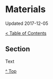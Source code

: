 <head>
</head>

# Materials

Updated 2017-12-05

[< Table of Contents][0]

## Section

Text

[^ Top][99]

[0]: ../README.md
[99]: README.md
